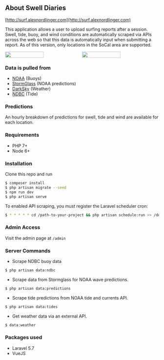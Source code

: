 ## About Swell Diaries

[http://surf.alexnordlinger.com](http://surf.alexnordlinger.com)

This application allows a user to upload surfing reports after a session. Swell, tide, buoy, and wind conditions are automatically scraped via APIs across the web so that this data is automatically input when submitting a report. As of this version, only locations in the SoCal area are supported.

<div style="display: flex;">
  <img src="https://d1vqe4bnlv6mwq.cloudfront.net/location.png" width="50%" />
  <img src="https://d1vqe4bnlv6mwq.cloudfront.net/report.png" width="50%" />
</div>

### Data is pulled from

- [NOAA](https://www.ndbc.noaa.gov/) (Buoys)
- [StormGlass](https://www.stormglass.io/) (NOAA predictions)
- [DarkSky](https://darksky.net) (Weather)
- [NDBC](https://www.ndbc.noaa.gov/) (Tide)

### Predictions

An hourly breakdown of predictions for swell, tide and wind are available for each location.

### Requirements

* PHP 7+
* Node 6+

### Installation

Clone this repo and run
```bash
$ composer install
$ php artisan migrate --seed
$ npm run dev
$ php artisan serve
```

To enabled API scraping, you must register the Laravel scheduler cron:
```bash
$ * * * * * cd /path-to-your-project && php artisan schedule:run >> /dev/null 2>&1
```

### Admin Access

Visit the admin page at `/admin`

### Server Commands

* Scrape NDBC buoy data
```bash
$ php artisan data:ndbc
```
* Scrape data from Stormglass for NOAA wave predictions.
```bash
$ php artisan data:predictions
```
* Scrape tide predictions from NOAA tide and currents API.
```bash
$ php artisan data:tides
```
* Get weather data via an external API.
```bash
$ data:weather
```


### Packages used

* Laravel 5.7
* VueJS

